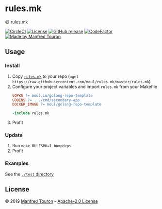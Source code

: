 # rules.mk

:smile: rules.mk

[![CircleCI](https://circleci.com/gh/moul/rules.mk.svg?style=shield)](https://circleci.com/gh/moul/rules.mk)
[![License](https://img.shields.io/github/license/moul/rules.mk.svg)](https://github.com/moul/rules.mk/blob/master/LICENSE)
[![GitHub release](https://img.shields.io/github/release/moul/rules.mk.svg)](https://github.com/moul/rules.mk/releases)
[![CodeFactor](https://www.codefactor.io/repository/github/moul/rules.mk/badge)](https://www.codefactor.io/repository/github/moul/rules.mk)
[![Made by Manfred Touron](https://img.shields.io/badge/made%20by-Manfred%20Touron-blue.svg?style=flat)](https://manfred.life/)

## Usage

### Install

1. Copy [`rules.mk`](./rules.mk) to your repo (`wget https://raw.githubusercontent.com/moul/rules.mk/master/rules.mk`)
2. Configure your project variables and import `rules.mk` from your Makefile
    ```makefile
    GOPKG ?= moul.io/golang-repo-template
    GOBINS ?= . ./cmd/secondary-app
    DOCKER_IMAGE ?= moul/golang-repo-template

    -include rules.mk
    ```
4. Profit

### Update

1. Run `make RULESMK=1 bumpdeps`
2. Profit

### Examples

See the [`./test` directory](./test)

## License

© 2019 [Manfred Touron](https://manfred.life) -
[Apache-2.0 License](https://github.com/moul/rules.mk/blob/master/LICENSE)
